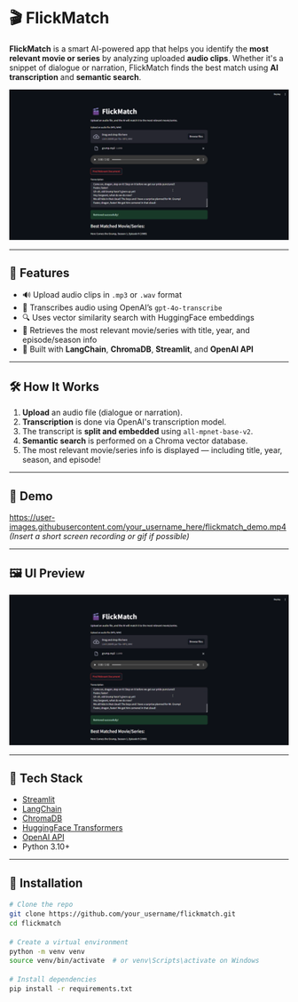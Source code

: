 # 🎬 FlickMatch

**FlickMatch** is a smart AI-powered app that helps you identify the **most relevant movie or series** by analyzing uploaded **audio clips**. Whether it's a snippet of dialogue or narration, FlickMatch finds the best match using **AI transcription** and **semantic search**.

![FlickMatch Screenshot](flickmatch_ui.png)

---

## 🚀 Features

- 🔊 Upload audio clips in `.mp3` or `.wav` format
- 🤖 Transcribes audio using OpenAI’s `gpt-4o-transcribe`
- 🔍 Uses vector similarity search with HuggingFace embeddings
- 🎯 Retrieves the most relevant movie/series with title, year, and episode/season info
- 🧠 Built with **LangChain**, **ChromaDB**, **Streamlit**, and **OpenAI API**

---

## 🛠️ How It Works

1. **Upload** an audio file (dialogue or narration).
2. **Transcription** is done via OpenAI's transcription model.
3. The transcript is **split and embedded** using `all-mpnet-base-v2`.
4. **Semantic search** is performed on a Chroma vector database.
5. The most relevant movie/series info is displayed — including title, year, season, and episode!

---

## 🧪 Demo

https://user-images.githubusercontent.com/your_username_here/flickmatch_demo.mp4  
*(Insert a short screen recording or gif if possible)*

---

## 🖼️ UI Preview

<p align="center">
  <img src="flickmatch_ui.png" alt="FlickMatch UI" width="700"/>
</p>

---

## 🧰 Tech Stack

- [Streamlit](https://streamlit.io/)
- [LangChain](https://www.langchain.com/)
- [ChromaDB](https://www.trychroma.com/)
- [HuggingFace Transformers](https://huggingface.co/)
- [OpenAI API](https://platform.openai.com/)
- Python 3.10+

---

## 📝 Installation

```bash
# Clone the repo
git clone https://github.com/your_username/flickmatch.git
cd flickmatch

# Create a virtual environment
python -m venv venv
source venv/bin/activate  # or venv\Scripts\activate on Windows

# Install dependencies
pip install -r requirements.txt
